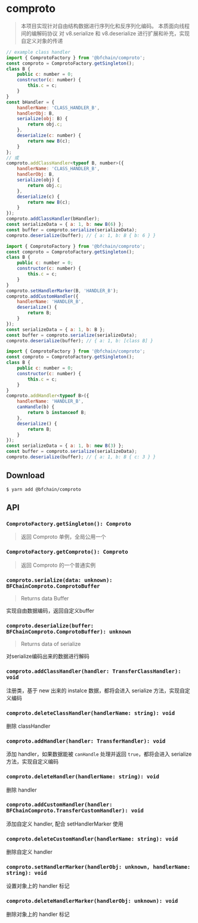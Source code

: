 # comproto

> 本项目实现针对自由结构数据进行序列化和反序列化编码。
> 本质面向线程间的编解码协议
> 对 v8.serialize 和 v8.deserialize 进行扩展和补充，实现自定义对象的传递

```js
// example class handler
import { ComprotoFactory } from '@bfchain/comproto';
const comproto = ComprotoFactory.getSingleton();
class B {
    public c: number = 0;
    constructor(c: number) {
        this.c = c;
    }
}
const bHandler = {
    handlerName: 'CLASS_HANDLER_B',
    handlerObj: B,
    serialize(obj: B) {
        return obj.c;
    },
    deserialize(c: number) {
        return new B(c);
    }
};
// 或
comproto.addClassHandler<typeof B, number>({
    handlerName: 'CLASS_HANDLER_B',
    handlerObj: B,
    serialize(obj) {
        return obj.c;
    },
    deserialize(c) {
        return new B(c);
    }
});
comproto.addClassHandler(bHandler);
const serializeData = { a: 1, b: new B(6) };
const buffer = comproto.serialize(serializeData);
comproto.deserialize(buffer); // { a: 1, b: B { b: 6 } }
```

```js
import { ComprotoFactory } from '@bfchain/comproto';
const comproto = ComprotoFactory.getSingleton();
class B {
    public c: number = 0;
    constructor(c: number) {
        this.c = c;
    }
}
comproto.setHandlerMarker(B, 'HANDLER_B');
comproto.addCustomHandler({
    handlerName: 'HANDLER_B',
    deserialize() {
        return B;
    }
});
const serializeData = { a: 1, b: B };
const buffer = comproto.serialize(serializeData);
comproto.deserialize(buffer); // { a: 1, b: [class B] }
```

```js
import { ComprotoFactory } from '@bfchain/comproto';
const comproto = ComprotoFactory.getSingleton();
class B {
    public c: number = 0;
    constructor(c: number) {
        this.c = c;
    }
}
comproto.addHandler<typeof B>({
    handlerName: 'HANDLER_B',
    canHandle(b) {
        return b instanceof B;
    },
    deserialize() {
        return B;
    }
});
const serializeData = { a: 1, b: new B(3) };
const buffer = comproto.serialize(serializeData);
comproto.deserialize(buffer); // { a: 1, b: B { c: 3 } }
```

## Download

```
$ yarn add @bfchain/comproto
```

## API

### `ComprotoFactory.getSingleton(): Comproto`

> 返回 Comproto 单例，全局公用一个

### `ComprotoFactory.getComproto(): Comproto`

> 返回 Comproto 的一个普通实例

### `comproto.serialize(data: unknown): BFChainComproto.ComprotoBuffer`

> Returns data Buffer

 实现自由数据编码，返回自定义buffer

### `comproto.deserialize(buffer: BFChainComproto.ComprotoBuffer): unknown`

> Returns data of serialize

对serialize编码出来的数据进行解码

### `comproto.addClassHandler(handler: TransferClassHandler): void`

注册类，基于 new 出来的 instalce 数据，都将会进入 serialize 方法，实现自定义编码

### `comproto.deleteClassHandler(handlerName: string): void`

删除 classHandler

### `comproto.addHandler(handler: TransferHandler): void`

添加 handler，如果数据能被 `canHandle` 处理并返回 `true`，都将会进入 serialize 方法，实现自定义编码

### `comproto.deleteHandler(handlerName: string): void`

删除 handler

### `comproto.addCustomHandler(handler: BFChainComproto.TransferCustomHandler): void`

添加自定义 handler, 配合 setHandlerMarker 使用

### `comproto.deleteCustomHandler(handlerName: string): void`

删除自定义 handler

### `comproto.setHandlerMarker(handlerObj: unknown, handlerName: string): void`

设置对象上的 handler 标记

### `comproto.deleteHandlerMarker(handlerObj: unknown): void`

删除对象上的 handler 标记
